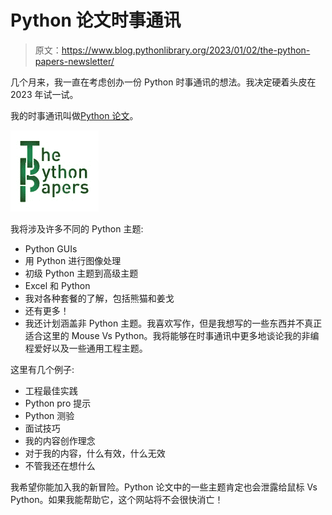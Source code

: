 # Python 论文时事通讯

> 原文：<https://www.blog.pythonlibrary.org/2023/01/02/the-python-papers-newsletter/>

几个月来，我一直在考虑创办一份 Python 时事通讯的想法。我决定硬着头皮在 2023 年试一试。

我的时事通讯叫做[Python 论文](https://pypapers.substack.com/)。

[![The Python Papers](img/dae67a5bd9316f34dc86b8cfe3e2347b.png)](https://pypapers.substack.com/)

我将涉及许多不同的 Python 主题:

*   Python GUIs
*   用 Python 进行图像处理
*   初级 Python 主题到高级主题
*   Excel 和 Python
*   我对各种套餐的了解，包括熊猫和姜戈
*   还有更多！
*   我还计划涵盖非 Python 主题。我喜欢写作，但是我想写的一些东西并不真正适合这里的 Mouse Vs Python。我将能够在时事通讯中更多地谈论我的非编程爱好以及一些通用工程主题。

这里有几个例子:

*   工程最佳实践
*   Python pro 提示
*   Python 测验
*   面试技巧
*   我的内容创作理念
*   对于我的内容，什么有效，什么无效
*   不管我还在想什么

我希望你能加入我的新冒险。Python 论文中的一些主题肯定也会泄露给鼠标 Vs Python。如果我能帮助它，这个网站将不会很快消亡！